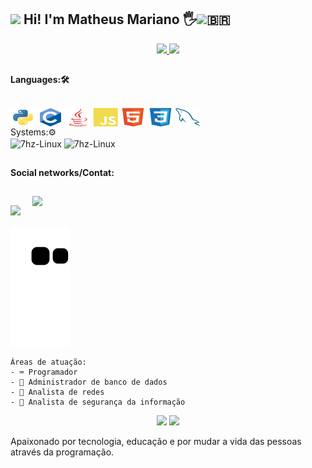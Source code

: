 ## <img src="https://raw.githubusercontent.com/alexnaiman/alexnaiman/master/resources/welcomeglitch.gif" width="50px" /> Hi! I'm Matheus Mariano 🖐️<img src="https://emojis.slackmojis.com/emojis/images/1531849430/4246/blob-sunglasses.gif?1531849430" width="30"/>🇧🇷

<div align="center">
  <a href="https://github.com/7h3uz">
  <img width="40%em" src="https://github-readme-stats.vercel.app/api?username=7h3uz&show_icons=true&theme=radical&include_all_commits=true&count_private=true"/>
  <img width="40%em" src="https://github-readme-stats.vercel.app/api/top-langs/?username=7h3uz&layout=compact&theme=tokyonight" most languages"/>
  </a>
</div>

  ##
  **Languages:🛠**
<div style="display: inline_block"><br>
  <img align="center" alt="7hz-Python" height="30" width="40" src="https://raw.githubusercontent.com/devicons/devicon/master/icons/python/python-original.svg">
  <img align="center" alt="7hz-C" height="30" width="40" src="https://raw.githubusercontent.com/devicons/devicon/master/icons/c/c-original.svg">
  <img align="center" alt="7hz-Jv" height="30" width="40" src="https://raw.githubusercontent.com/devicons/devicon/master/icons/java/java-plain.svg">
  <img align="center" alt="7hz-Js" height="30" width="40" src="https://raw.githubusercontent.com/devicons/devicon/master/icons/javascript/javascript-plain.svg">
  <img align="center" alt="7hz-HTML" height="30" width="40" src="https://raw.githubusercontent.com/devicons/devicon/master/icons/html5/html5-original.svg">
  <img align="center" alt="7hz-CSS" height="30" width="40" src="https://raw.githubusercontent.com/devicons/devicon/master/icons/css3/css3-original.svg">
  <img align="center" alt="7hz-SQL" height="30" width="40" src="https://raw.githubusercontent.com/devicons/devicon/master/icons/mysql/mysql-original.svg"><br>
  Systems:⚙️<br>
  <img align="center" alt="7hz-Linux" height="25" width="70" src="https://img.shields.io/badge/-Linux-05122A?style=flat&logo=linux&logoColor=white">
  <img align="center" alt="7hz-Linux" height="25" width="70" src="https://img.shields.io/badge/-Windows-05122A?style=flat&logo=Windows&logoColor=white">
</div>

  ##
  **Social networks/Contat:**
<div> 
  <a href="https://www.instagram.com/7h3us_" target="_blank"><img src="https://img.shields.io/badge/-Instagram-%23E4405F?style=for-the-badge&logo=instagram&logoColor=white" target="_blank"></a>
  <a href = "mailto:contatomatheus7h3uz@gmail.com"><img src="https://raw.githubusercontent.com/alexnaiman/alexnaiman/master/resources/gmail.png" height="35px" style="margin: 15px;" /></a>
 
  ![Snake animation](https://github.com/7h3uz/7h3uz/blob/output/github-contribution-grid-snake.svg)
  
    Áreas de atuação: 
    - ⌨️ Programador
    - 📂 Administrador de banco de dados
    - 🔌 Analista de redes
    - 🔐 Analista de segurança da informação
 
</div>
  <p align="center">
  <img height="180em" src="https://github-readme-streak-stats.herokuapp.com/?user=7h3uz" />
  <img height="180em" src="https://user-images.githubusercontent.com/22433243/121538215-faa36d80-c9da-11eb-9dce-0def2d07ff62.gif" />
  </p>  
<div> 
Apaixonado por tecnologia, educação e por mudar a vida das pessoas através da programação.
</div>
